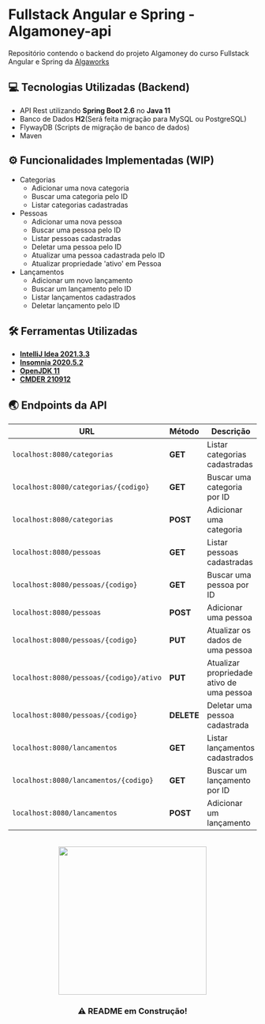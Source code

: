 # Fullstack Angular e Spring - Algamoney-api

Repositório contendo o backend do projeto Algamoney do curso Fullstack Angular e Spring da [Algaworks](https://www.algaworks.com/)

## 💻 Tecnologias Utilizadas (Backend)

* API Rest utilizando **Spring Boot 2.6** no **Java 11**
* Banco de Dados **H2**(Será feita migração para MySQL ou PostgreSQL)
* FlywayDB (Scripts de migração de banco de dados)
* Maven

## ⚙ Funcionalidades Implementadas (WIP)

* Categorias
  * Adicionar uma nova categoria
  * Buscar uma categoria pelo ID
  * Listar categorias cadastradas
* Pessoas
  * Adicionar uma nova pessoa
  * Buscar uma pessoa pelo ID
  * Listar pessoas cadastradas
  * Deletar uma pessoa pelo ID
  * Atualizar uma pessoa cadastrada pelo ID
  * Atualizar propriedade 'ativo' em Pessoa
* Lançamentos
  * Adicionar um novo lançamento
  * Buscar um lançamento pelo ID
  * Listar lançamentos cadastrados
  * Deletar lançamento pelo ID

## 🛠 Ferramentas Utilizadas

* [**IntelliJ Idea 2021.3.3**](https://www.jetbrains.com/pt-br/idea/)
* [**Insomnia 2020.5.2**](https://insomnia.rest/)
* [**OpenJDK 11**](https://adoptopenjdk.net/)
* [**CMDER 210912**](https://cmder.net/)



## 🌏 Endpoints da API

| URL                                     | Método       | Descrição                                 |
|-----------------------------------------|--------------|-------------------------------------------|
| `localhost:8080/categorias`             | **GET**      | Listar categorias cadastradas             |
| `localhost:8080/categorias/{codigo}`    | **GET**      | Buscar uma categoria por ID               |
| `localhost:8080/categorias`             | **POST**     | Adicionar uma categoria                   |
| `localhost:8080/pessoas`                | **GET**      | Listar pessoas cadastradas                |
| `localhost:8080/pessoas/{codigo}`       | **GET**      | Buscar uma pessoa por ID                  |
| `localhost:8080/pessoas`                | **POST**     | Adicionar uma pessoa                      |
| `localhost:8080/pessoas/{codigo}`       | **PUT**      | Atualizar os dados de uma pessoa          |
| `localhost:8080/pessoas/{codigo}/ativo` | **PUT**      | Atualizar propriedade ativo de uma pessoa |
| `localhost:8080/pessoas/{codigo}`       | **DELETE**   | Deletar uma pessoa cadastrada             |
| `localhost:8080/lancamentos`            | **GET**      | Listar lançamentos cadastrados            |
| `localhost:8080/lancamentos/{codigo}`   | **GET**      | Buscar um lançamento por ID               |
| `localhost:8080/lancamentos`            | **POST**     | Adicionar um lançamento                   |

<br>
<div id="header" align="center">
  <img src="https://media.giphy.com/media/13HgwGsXF0aiGY/giphy.gif" width="300"/>
</div>

<h3 align="center"> ⚠ README em Construção! </h3>

